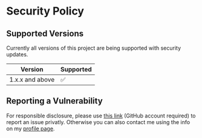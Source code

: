 # Security Policy

## Supported Versions

Currently all versions of this project are
being supported with security updates.

| Version         | Supported          |
| --------------- | ------------------ |
| 1.x.x and above | :white_check_mark: |

## Reporting a Vulnerability

For responsible disclosure, please use [this link](https://github.com/thomasleplus/thomasleplus/security/advisories/new) (GitHub account required) to report an issue privatly. Otherwise you can also contact me using the info on my [profile page](https://github.com/thomasleplus).
